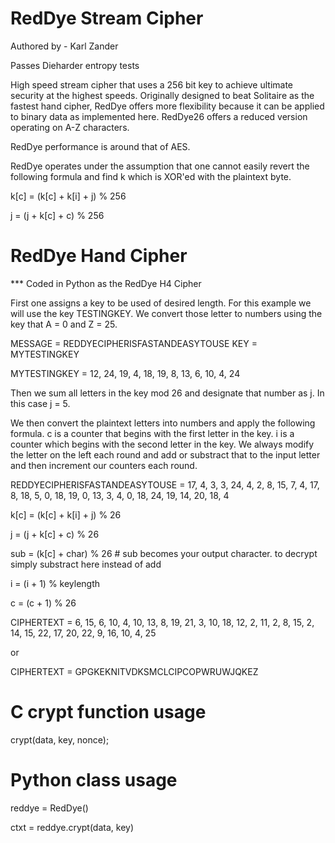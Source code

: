 # RedDye Stream Cipher

Authored by - Karl Zander

Passes Dieharder entropy tests

High speed stream cipher that uses a 256 bit key to achieve ultimate security at the highest speeds.  Originally designed to beat Solitaire as the fastest hand cipher, RedDye offers more flexibility because it can be applied to binary data as implemented here.  RedDye26 offers a reduced version operating on A-Z characters.

RedDye performance is around that of AES.

RedDye operates under the assumption that one cannot easily revert the following formula and find k which is XOR'ed with the plaintext byte.

k[c] = (k[c] + k[i] + j) % 256

j = (j + k[c] + c) % 256

# RedDye Hand Cipher

*** Coded in Python as the RedDye H4 Cipher

First one assigns a key to be used of desired length.  For this example we will use the key TESTINGKEY.  We convert those letter to numbers using the key that A = 0 and Z = 25.

MESSAGE = REDDYECIPHERISFASTANDEASYTOUSE
KEY = MYTESTINGKEY

MYTESTINGKEY = 12, 24, 19, 4, 18, 19, 8, 13, 6, 10, 4, 24

Then we sum all letters in the key mod 26 and designate that number as j.  In this case j = 5.

We then convert the plaintext letters into numbers and apply the following formula. c is a counter that begins with the first letter in the key.  i is a counter which begins with the second letter in the key.  We always modify the letter on the left each round and add or substract that to the input letter and then increment our counters each round.

REDDYECIPHERISFASTANDEASYTOUSE = 17, 4, 3, 3, 24, 4, 2, 8, 15, 7, 4, 17, 8, 18, 5, 0, 18, 19, 0, 13, 3, 4, 0, 18, 24, 19, 14, 20, 18, 4

k[c] = (k[c] + k[i] + j) % 26

j = (j + k[c] + c) % 26

sub = (k[c] + char) % 26  # sub becomes your output character.  to decrypt simply substract here instead of add

i = (i + 1) % keylength

c = (c + 1) % 26

CIPHERTEXT = 6, 15, 6, 10, 4, 10, 13, 8, 19, 21, 3, 10, 18, 12, 2, 11, 2, 8, 15, 2, 14, 15, 22, 17, 20, 22, 9, 16, 10, 4, 25

or

CIPHERTEXT = GPGKEKNITVDKSMCLCIPCOPWRUWJQKEZ

# C crypt function usage

crypt(data, key, nonce);


# Python class usage
reddye = RedDye()

ctxt = reddye.crypt(data, key)
